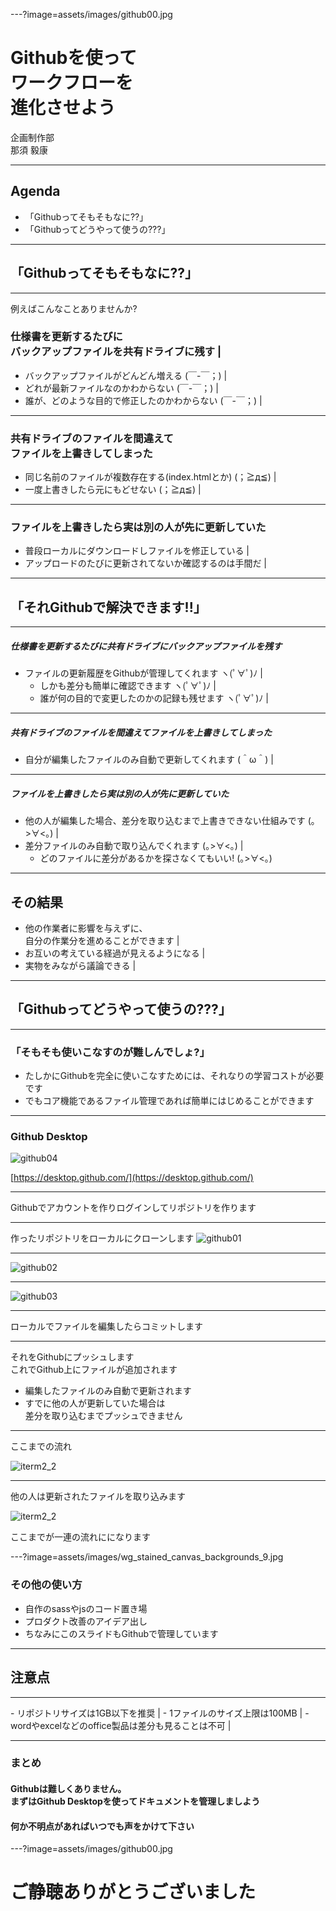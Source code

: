 ---?image=assets/images/github00.jpg
<h1 class="fc_white bold">Githubを使って<br>ワークフローを<br>進化させよう</h1>

<div class="fc_white ta_center">
企画制作部<br>
那須 毅康
</div>

---

## Agenda

- 「Githubってそもそもなに??」
- 「Githubってどうやって使うの???」

---

## 「Githubってそもそもなに??」

---

例えばこんなことありませんか?

### 仕様書を更新するたびに<br>バックアップファイルを共有ドライブに残す |

- バックアップファイルがどんどん増える (￣-￣；) |
- どれが最新ファイルなのかわからない (￣-￣；) |
- 誰が、どのような目的で修正したのかわからない (￣-￣；) |

---

### 共有ドライブのファイルを間違えて<br>ファイルを上書きしてしまった

- 同じ名前のファイルが複数存在する(index.htmlとか) (；≧д≦) |
- 一度上書きしたら元にもどせない (；≧д≦) |

---

### ファイルを上書きしたら実は別の人が先に更新していた

- 普段ローカルにダウンロードしファイルを修正している |
- アップロードのたびに更新されてないか確認するのは手間だ |

---

## 「それGithubで解決できます!!」

---

##### 仕様書を更新するたびに共有ドライブにバックアップファイルを残す

- ファイルの更新履歴をGithubが管理してくれます ヽ(ﾟ∀ﾟ)ﾉ |
  - しかも差分も簡単に確認できます ヽ(ﾟ∀ﾟ)ﾉ |
  - 誰が何の目的で変更したのかの記録も残せます ヽ(ﾟ∀ﾟ)ﾉ |

---

##### 共有ドライブのファイルを間違えてファイルを上書きしてしまった

- 自分が編集したファイルのみ自動で更新してくれます (＾ω＾) |

---

##### ファイルを上書きしたら実は別の人が先に更新していた

- 他の人が編集した場合、差分を取り込むまで上書きできない仕組みです (｡>∀<｡) |
- 差分ファイルのみ自動で取り込んでくれます (｡>∀<｡) |
  - どのファイルに差分があるかを探さなくてもいい! (｡>∀<｡)

---

## その結果

- 他の作業者に影響を与えずに、<br>自分の作業分を進めることができます |
- お互いの考えている経過が見えるようになる |
- 実物をみながら議論できる |

---

## 「Githubってどうやって使うの???」

---

### 「そもそも使いこなすのが難しんでしょ?」

- たしかにGithubを完全に使いこなすためには、それなりの学習コストが必要です
- でもコア機能であるファイル管理であれば簡単にはじめることができます

---

### Github Desktop
![github04](assets/images/github04.png)

[https://desktop.github.com/](https://desktop.github.com/)

---

Githubでアカウントを作りログインしてリポジトリを作ります

---

作ったリポジトリをローカルにクローンします
![github01](assets/images/github01.png)

---

![github02](assets/images/github02.png)

---

![github03](assets/images/github03.png)

---

ローカルでファイルを編集したらコミットします

---

それをGithubにプッシュします<br>
これでGithub上にファイルが追加されます

- 編集したファイルのみ自動で更新されます
- すでに他の人が更新していた場合は<br>差分を取り込むまでプッシュできません

---

ここまでの流れ

![iterm2_2](assets/images/github05.png)

---

他の人は更新されたファイルを取り込みます

![iterm2_2](assets/images/github05.png)

ここまでが一連の流れにになります

---?image=assets/images/wg_stained_canvas_backgrounds_9.jpg

### その他の使い方

- 自作のsassやjsのコード置き場
- プロダクト改善のアイデア出し
- ちなみにこのスライドもGithubで管理しています

---

## 注意点

---

<div class="ls_none">
- リポジトリサイズは1GB以下を推奨 |
- 1ファイルのサイズ上限は100MB |
- wordやexcelなどのoffice製品は差分も見ることは不可 |
</div>

---

### まとめ

#### Githubは難しくありません。<br>まずはGithub Desktopを使ってドキュメントを管理しましよう
#### 何か不明点があればいつでも声をかけて下さい

---?image=assets/images/github00.jpg

<h1 class="fc_white bold">ご静聴ありがとうございました</h1>


